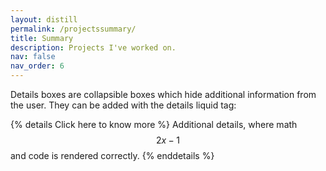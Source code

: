 ```yaml
---
layout: distill
permalink: /projectssummary/
title: Summary
description: Projects I've worked on.
nav: false
nav_order: 6
---
```


Details boxes are collapsible boxes which hide additional information from the user. They can be added with the details liquid tag:

{% details Click here to know more %} Additional details, where math $$ 2x - 1 $$ and code is rendered correctly. {% enddetails %}